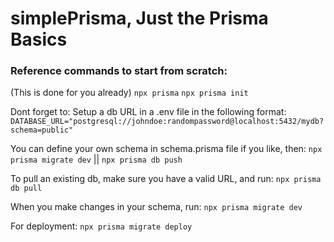 # simplePrisma, Just the Prisma Basics

### Reference commands to start from scratch:

(This is done for you already)
```npx prisma```
```npx prisma init```

Dont forget to:
Setup a db URL in a .env file in the following format:
```DATABASE_URL="postgresql://johndoe:randompassword@localhost:5432/mydb?schema=public"```

You can define your own schema in schema.prisma file if you like, then:
```npx prisma migrate dev``` ||
```npx prisma db push```

To pull an existing db, make sure you have a valid URL, and run:
```npx prisma db pull```

When you make changes in your schema, run:
```npx prisma migrate dev```

For deployment:
```npx prisma migrate deploy```
